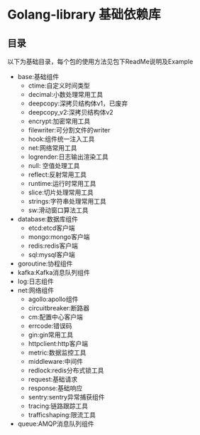 # Golang-library 基础依赖库

## 目录

以下为基础目录，每个包的使用方法见包下ReadMe说明及Example
- base:基础组件
    - ctime:自定义时间类型
    - decimal:小数处理常用工具
    - deepcopy:深拷贝结构体v1，已废弃
    - deepcopy_v2:深拷贝结构体v2
    - encrypt:加密常用工具
    - filewriter:可分割文件的writer
    - hook:组件统一注入工具
    - net:网络常用工具
    - logrender:日志输出渲染工具
    - null: 空值处理工具
    - reflect:反射常用工具
    - runtime:运行时常用工具
    - slice:切片处理常用工具
    - strings:字符串处理常用工具
    - sw:滑动窗口算法工具
- database:数据库组件
    - etcd:etcd客户端
    - mongo:mongo客户端
    - redis:redis客户端
    - sql:mysql客户端
- goroutine:协程组件
- kafka:Kafka消息队列组件
- log:日志组件
- net:网络组件
    - agollo:apollo组件
    - circuitbreaker:断路器
    - cm:配置中心客户端
    - errcode:错误码
    - gin:gin常用工具
    - httpclient:http客户端
    - metric:数据监控工具
    - middleware:中间件
    - redlock:redis分布式锁工具
    - request:基础请求
    - response:基础响应
    - sentry:sentry异常捕获组件
    - tracing:链路跟踪工具
    - trafficshaping:限流工具
- queue:AMQP消息队列组件